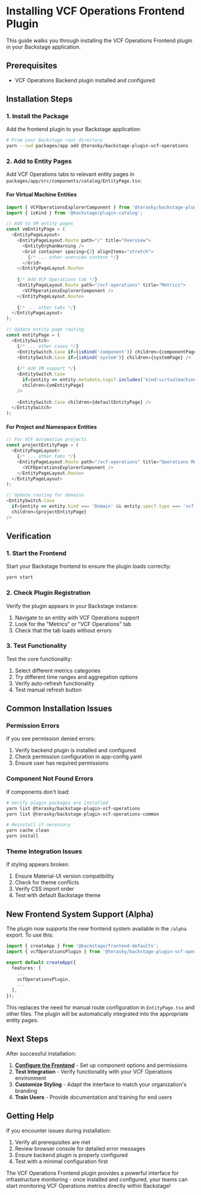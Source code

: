 # Installing VCF Operations Frontend Plugin

This guide walks you through installing the VCF Operations Frontend plugin in your Backstage application.

## Prerequisites
- VCF Operations Backend plugin installed and configured

## Installation Steps

### 1. Install the Package

Add the frontend plugin to your Backstage application:

```bash
# From your Backstage root directory
yarn --cwd packages/app add @terasky/backstage-plugin-vcf-operations
```
  
### 2. Add to Entity Pages

Add VCF Operations tabs to relevant entity pages in `packages/app/src/components/catalog/EntityPage.tsx`:

#### For Virtual Machine Entities

```typescript
import { VCFOperationsExplorerComponent } from '@terasky/backstage-plugin-vcf-operations';
import { isKind } from '@backstage/plugin-catalog';

// Add to VM entity pages
const vmEntityPage = (
  <EntityPageLayout>
    <EntityPageLayout.Route path="/" title="Overview">
      <EntityOrphanWarning />
      <Grid container spacing={3} alignItems="stretch">
        {/* ... other overview content */}
      </Grid>
    </EntityPageLayout.Route>
    
    {/* Add VCF Operations tab */}
    <EntityPageLayout.Route path="/vcf-operations" title="Metrics">
      <VCFOperationsExplorerComponent />
    </EntityPageLayout.Route>
    
    {/* ... other tabs */}
  </EntityPageLayout>
);

// Update entity page routing
const entityPage = (
  <EntitySwitch>
    {/* ... other cases */}
    <EntitySwitch.Case if={isKind('component')} children={componentPage} />
    <EntitySwitch.Case if={isKind('system')} children={systemPage} />
    
    {/* Add VM support */}
    <EntitySwitch.Case 
      if={entity => entity.metadata.tags?.includes('kind:virtualmachine')}
      children={vmEntityPage} 
    />
    
    <EntitySwitch.Case children={defaultEntityPage} />
  </EntitySwitch>
);
```

#### For Project and Namespace Entities

```typescript
// For VCF Automation projects
const projectEntityPage = (
  <EntityPageLayout>
    {/* ... other tabs */}
    <EntityPageLayout.Route path="/vcf-operations" title="Operations Metrics">
      <VCFOperationsExplorerComponent />
    </EntityPageLayout.Route>
  </EntityPageLayout>
);

// Update routing for domains
<EntitySwitch.Case 
  if={entity => entity.kind === 'Domain' && entity.spec?.type === 'vcf-automation-project'}
  children={projectEntityPage} 
/>
```

## Verification

### 1. Start the Frontend

Start your Backstage frontend to ensure the plugin loads correctly:

```bash
yarn start
```

### 2. Check Plugin Registration

Verify the plugin appears in your Backstage instance:

1. Navigate to an entity with VCF Operations support
2. Look for the "Metrics" or "VCF Operations" tab
3. Check that the tab loads without errors

### 3. Test Functionality

Test the core functionality:

1. Select different metrics categories
2. Try different time ranges and aggregation options
3. Verify auto-refresh functionality
4. Test manual refresh button

## Common Installation Issues

### Permission Errors

If you see permission denied errors:

1. Verify backend plugin is installed and configured
2. Check permission configuration in app-config.yaml
3. Ensure user has required permissions

### Component Not Found Errors

If components don't load:

```bash
# Verify plugin packages are installed
yarn list @terasky/backstage-plugin-vcf-operations
yarn list @terasky/backstage-plugin-vcf-operations-common

# Reinstall if necessary
yarn cache clean
yarn install
```

### Theme Integration Issues

If styling appears broken:

1. Ensure Material-UI version compatibility
2. Check for theme conflicts
3. Verify CSS import order
4. Test with default Backstage theme

## New Frontend System Support (Alpha)

The plugin now supports the new frontend system available in the `/alpha` export. To use this:

```typescript
import { createApp } from '@backstage/frontend-defaults';
import { vcfOperationsPlugin } from '@terasky/backstage-plugin-vcf-operations/alpha';

export default createApp({
  features: [
    ...
    vcfOperationsPlugin,
    ...
  ],
});
```

This replaces the need for manual route configuration in `EntityPage.tsx` and other files. The plugin will be automatically integrated into the appropriate entity pages.

## Next Steps

After successful installation:

1. **[Configure the Frontend](configure.md)** - Set up component options and permissions
2. **Test Integration** - Verify functionality with your VCF Operations environment
3. **Customize Styling** - Adapt the interface to match your organization's branding
4. **Train Users** - Provide documentation and training for end users

## Getting Help

If you encounter issues during installation:

1. Verify all prerequisites are met
2. Review browser console for detailed error messages
3. Ensure backend plugin is properly configured
4. Test with a minimal configuration first

The VCF Operations Frontend plugin provides a powerful interface for infrastructure monitoring - once installed and configured, your teams can start monitoring VCF Operations metrics directly within Backstage!